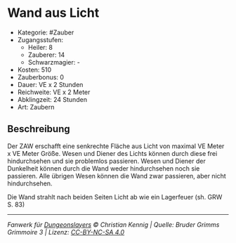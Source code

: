 # Wand aus Licht

- Kategorie: #Zauber
- Zugangsstufen:
  - Heiler: 8
  - Zauberer: 14
  - Schwarzmagier: -
- Kosten: 510
- Zauberbonus: 0
- Dauer: VE x 2 Stunden
- Reichweite: VE x 2 Meter
- Abklingzeit: 24 Stunden
- Art: Zaubern

## Beschreibung

Der ZAW erschafft eine senkrechte Fläche aus Licht von maximal VE Meter x VE Meter Größe. Wesen und Diener des Lichts können durch diese frei hindurchsehen und sie problemlos passieren. Wesen und Diener der Dunkelheit können durch die Wand weder hindurchsehen noch sie passieren. Alle übrigen Wesen können die Wand zwar passieren, aber nicht hindurchsehen.

Die Wand strahlt nach beiden Seiten Licht ab wie ein Lagerfeuer (sh. GRW S. 83)

---

_Fanwerk für [Dungeonslayers](https://www.dungeonslayers.net/) © Christian Kennig | Quelle: Bruder Grimms Grimmoire 3 | Lizenz: [CC-BY-NC-SA 4.0](https://creativecommons.org/licenses/by-nc-sa/4.0/deed.de)_

